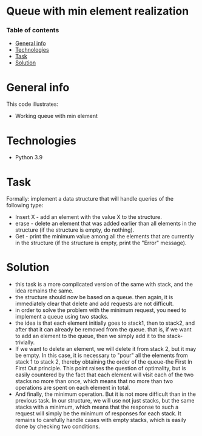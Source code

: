 # Queue with min element realization

### Table of contents
* [General info](#general-info)
* [Technologies](#technologies)
* [Task](#task)
* [Solution](#solution)

# General info
This code illustrates:
- Working queue with min element

# Technologies
- Python 3.9

# Task
Formally: implement a data structure that will handle queries of the following type:
- Insert X - add an element with the value X to the structure.
- erase - delete an element that was added earlier than all elements in the structure (if the structure is empty, do nothing).
- Get - print the minimum value among all the elements that are currently in the structure (if the structure is empty, print the "Error" message).

# Solution
- this task is a more complicated version of the same with stack, and the idea remains the same.
- the structure should now be based on a queue. then again, it is immediately clear that delete and add requests are not difficult.
- in order to solve the problem with the minimum request, you need to implement a queue using two stacks.
- the idea is that each element initially goes to stack1, then to stack2, and after that it can already be removed from the queue. that is, if we want to add an element to the queue, then we simply add it to the stack-trivially.
- If we want to delete an element, we will delete it from stack 2, but it may be empty. In this case, it is necessary to "pour" all the elements from stack 1 to stack 2, thereby obtaining the order of the queue-the First In First Out principle. This point raises the question of optimality, but is easily countered by the fact that each element will visit each of the two stacks no more than once, which means that no more than two operations are spent on each element in total.
- And finally, the minimum operation. But it is not more difficult than in the previous task. In our structure, we will use not just stacks, but the same stacks with a minimum, which means that the response to such a request will simply be the minimum of responses for each stack. It remains to carefully handle cases with empty stacks, which is easily done by checking two conditions.
